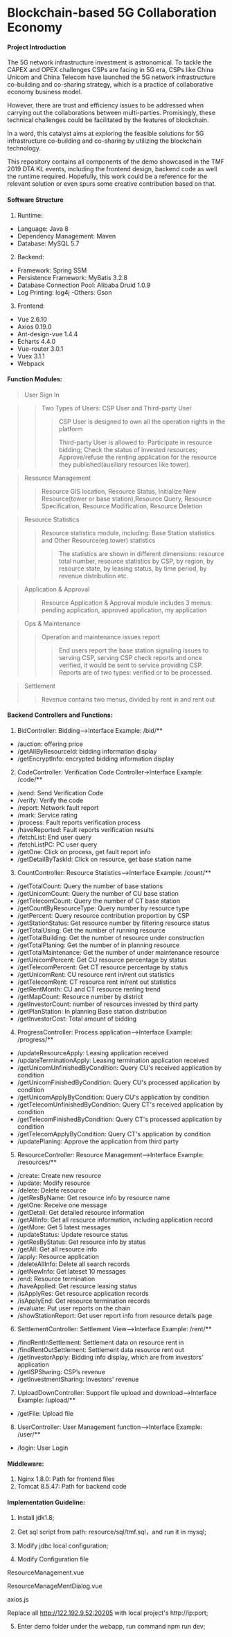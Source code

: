 # Blockchain-based 5G Collaboration Economy

#### Project Introduction

The 5G network infrastructure investment is astronomical. To tackle the CAPEX and OPEX challenges CSPs are facing in 5G era, CSPs like China Unicom and China Telecom have launched the 5G network infrastructure co-building and co-sharing strategy, which is a practice of collaborative economy business model. 

However, there are trust and efficiency issues to be addressed when carrying out the collaborations between multi-parties. Promisingly, these technical challenges could be facilitated by the features of blockchain. 

In a word, this catalyst aims at exploring the feasible solutions for 5G infrastructure co-building and co-sharing by utilizing the blockchain technology.

This repository contains all components of the demo showcased in the TMF 2019 DTA KL events, including the frontend design, backend code as well the runtime required. Hopefully, this work could be a reference for the relevant solution or even spurs some creative contribution based on that.
#### Software Structure

1. Runtime:
- Language: Java 8
- Dependency Management: Maven
- Database: MySQL 5.7
2. Backend:
- Framework: Spring SSM
- Persistence Framework: MyBatis 3.2.8
- Database Connection Pool: Alibaba Druid 1.0.9
- Log Printing: log4j
-Others: Gson 
3. Frontend: 
- Vue 2.6.10
- Axios 0.19.0
- Ant-design-vue 1.4.4
- Echarts 4.4.0
- Vue-router 3.0.1
- Vuex 3.1.1
- Webpack

#### Function Modules:

> User Sign In

> > Two Types of Users: CSP User and Third-party User
> >
> > > CSP User is designed to own all the operation rights in the platform
> > >
> > > Third-party User is allowed to:
Participate in resource bidding; 
Check the status of invested resources; 
Approve/refuse the renting application for the resource they published(auxiliary resources like tower).
> > >
> > > 

> Resource Management
>
> > Resource GIS location, Resource Status, Initialize New Resource(tower or base station),Resource Query, Resource Specification, Resource Modification, Resource Deletion

> Resource Statistics
>
> > Resource statistics module, including: Base Station statistics and Other Resource(eg.tower) statistics
> >
> > > The statistics are shown in different dimensions: resource total number, resource statistics by CSP, by region, by resource state, by leasing status, by time period, by revenue distribution etc.

> Application & Approval
>
> > Resource Application & Approval module includes 3 menus: pending application, approved application, my application

> Ops & Maintenance
>
> > Operation and maintenance issues report
> >
> > > End users report the base station signaling issues to serving CSP, serving CSP check reports and once verified, it would be sent to service providing CSP. Reports are of two types: verified or to be processed.

> Settlement
>
> > Revenue contains two menus, divided by rent in and rent out

#### Backend Controllers and Functions: 

1. BidController: Bidding-->Interface Example: /bid/**
- /auction: offering price
- /getAllByResourceId: bidding information display
- /getEncryptInfo: encrypted bidding information display
2. CodeController: Verification Code Controller->Interface Example: /code/**
- /send: Send Verification Code
- /verify: Verify the code 
- /report: Network fault report
- /mark: Service rating
- /process: Fault reports verification process
- /haveReported: Fault reports verification results
- /fetchList: End user query
- /fetchListPC: PC user query
- /getOne: Click on process, get fault report info
- /getDetailByTaskId: Click on resource, get base station name
3. CountController: Resource Statistics-->Interface Example: /count/**
- /getTotalCount: Query the number of base stations
- /getUnicomCount: Query the number of CU base station
- /getTelecomCount: Query the number of CT base station
- /getCountByResourceType: Query number by resource type
- /getPercent: Query resource contribution proportion by CSP
- /getStationStatus: Get resource number by filtering resource status
- /getTotalUsing: Get the number of running resource
- /getTotalBuilding: Get the number of resource under construction
- /getTotalPlaning: Get the number of in planning resource
- /getTotalMaintenance: Get the number of under maintenance resource
- /getUnicomPercent: Get CU resource percentage by status
- /getTelecomPercent: Get CT resource percentage by status
- /getUnicomRent: CU resource rent in/rent out statistics
- /getTelecomRent: CT resource rent in/rent out statistics
- /getRentMonth: CU and CT resource renting trend 
- /getMapCount: Resource number by district 
- /getInvestorCount: number of resources invested by third party
- /getPlanStation: In planning Base station distribution 
- /getInvestorCost: Total amount of bidding
4. ProgressController: Process application-->Interface Example: /progress/**
- /updateResourceApply: Leasing application received
- /updateTerminationApply: Leasing termination application received
- /getUnicomUnfinishedByCondition: Query CU's received application by condition
- /getUnicomFinishedByCondition: Query CU's processed application by condition
- /getUnicomApplyByCondition: Query CU's application by condition
- /getTelecomUnfinishedByCondition: Query CT's received application by condition
- /getTelecomFinishedByCondition: Query CT's processed application by condition
- /getTelecomApplyByCondition: Query CT's application by condition
- /updatePlaning: Approve the application from third party
5. ResourceController: Resource Management-->Interface Example: /resources/**
- /create: Create new resource
- /update: Modify resource
- /delete: Delete resource
- /getResByName: Get resource info by resource name
- /getOne: Receive one message
- /getDetail: Get detailed resource information
- /getAllInfo: Get all resource information, including application record
- /getMore: Get 5 latest messages
- /updateStatus: Update resource status
- /getResByStatus: Get resource info by status
- /getAll: Get all resource info
- /apply: Resource application
- /deleteAllInfo: Delete all search records
- /getNewInfo: Get lateset 10 messages
- /end: Resource termination
- /haveApplied: Get resource leasing status
- /isApplyRes: Get resource application records
- /isApplyEnd: Get resource termination records
- /evaluate: Put user reports on the chain
- /showStationReport: Get user report info from resource details page
6. SettlementController: Settlement View-->Interface Example: /rent/**
- /findRentInSettlement: Settlement data on resource rent in
- /findRentOutSettlement: Settlement data resource rent out
- /getInvestorApply: Bidding info display, which are from investors' application
- /getISPSharing: CSP’s revenue
- /getInvestmentSharing: Investors' revenue
7. UploadDownController: Support file upload and download-->Interface Example: /upload/**
- /getFile: Upload file
8. UserController: User Management function-->Interface Example: /user/**
- /login: User Login

#### Middleware:

1. Nginx 1.8.0: Path for frontend files
2. Tomcat 8.5.47: Path for backend code

#### Implementation Guideline:

1. Install jdk1.8;

2. Get sql script from path: resource/sql/tmf.sql，and run it in mysql;

3. Modify jdbc local configuration;

4. Modify Configuration file

ResourceManagement.vue

ResourceManageMentDialog.vue

axios.js

Replace all http://122.192.9.52:20205 with local project's http://ip:port;


5. Enter demo folder under the webapp, run command npm run dev;

